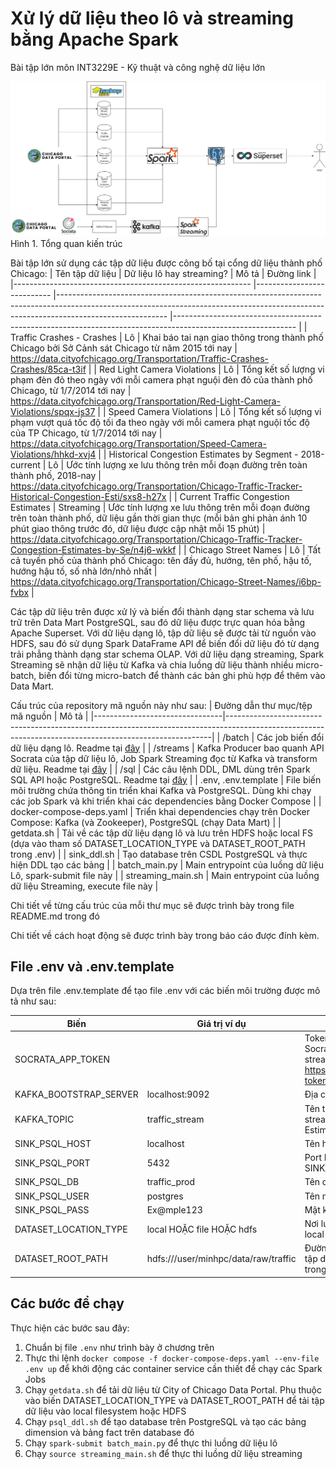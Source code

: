 # Xử lý dữ liệu theo lô và streaming bằng Apache Spark
Bài tập lớn môn INT3229E - Kỹ thuật và công nghệ dữ liệu lớn


![Tổng quan kiến trúc](docs/bigdata-overall.png)
Hình 1. Tổng quan kiến trúc

Bài tập lớn sử dụng các tập dữ liệu được công bố tại cổng dữ liệu thành phố Chicago:
| Tên tập dữ liệu                                           	| Dữ liệu lô hay streaming? 	| Mô tả                                                                                                                                                                                 	| Đường link                                                                                                 	|
|-----------------------------------------------------------	|---------------------------	|---------------------------------------------------------------------------------------------------------------------------------------------------------------------------------------	|------------------------------------------------------------------------------------------------------------	|
| Traffic Crashes - Crashes                                 	| Lô                        	| Khai báo tai nạn giao thông trong thành phố Chicago bởi Sở Cảnh sát Chicago từ năm 2015 tới nay                                                                                       	| https://data.cityofchicago.org/Transportation/Traffic-Crashes-Crashes/85ca-t3if                            	|
| Red Light Camera Violations                               	| Lô                        	| Tổng kết số lượng vi phạm đèn đỏ theo ngày với mỗi camera phạt nguội đèn đỏ của thành phố Chicago, từ 1/7/2014 tới nay                                                                	| https://data.cityofchicago.org/Transportation/Red-Light-Camera-Violations/spqx-js37                        	|
| Speed Camera Violations                                   	| Lô                        	| Tổng kết số lượng vi phạm vượt quá tốc độ tối đa theo ngày với mỗi camera phạt nguội tốc độ của TP Chicago, từ 1/7/2014 tới nay                                                       	| https://data.cityofchicago.org/Transportation/Speed-Camera-Violations/hhkd-xvj4                            	|
| Historical Congestion Estimates by Segment - 2018-current 	| Lô                        	| Ước tính lượng xe lưu thông trên mỗi đoạn đường trên toàn thành phố, 2018-nay                                                                                                         	| https://data.cityofchicago.org/Transportation/Chicago-Traffic-Tracker-Historical-Congestion-Esti/sxs8-h27x 	|
| Current Traffic Congestion Estimates                      	| Streaming                 	| Ước tính lượng xe lưu thông trên mỗi đoạn đường trên toàn thành phố, dữ liệu gần thời gian thực (mỗi bản ghi phản ánh 10 phút giao thông trước đó, dữ liệu được cập nhật mỗi 15 phút) 	| https://data.cityofchicago.org/Transportation/Chicago-Traffic-Tracker-Congestion-Estimates-by-Se/n4j6-wkkf 	|
| Chicago Street Names                                      	| Lô                        	| Tất cả tuyến phố của thành phố Chicago: tên đầy đủ, hướng, tên phố, hậu tố, hướng hậu tố, số nhà lớn/nhỏ nhất                                                                        	| https://data.cityofchicago.org/Transportation/Chicago-Street-Names/i6bp-fvbx                               	|

Các tập dữ liệu trên được xử lý và biến đổi thành dạng star schema 
và lưu trữ trên Data Mart PostgreSQL, 
sau đó dữ liệu được trực quan hóa bằng Apache Superset.
Với dữ liệu dạng lô, tập dữ liệu sẽ được tải từ nguồn vào HDFS, 
sau đó sử dụng Spark DataFrame API để biến đổi dữ liệu đó 
từ dạng trải phẳng thành dạng star schema OLAP.
Với dữ liệu dạng streaming, Spark Streaming sẽ nhận dữ liệu từ Kafka 
và chia luồng dữ liệu thành nhiều micro-batch, 
biến đổi từng micro-batch để thành các bản ghi phù hợp để thêm vào Data Mart.

Cấu trúc của repository mã nguồn này như sau:
| Đường dẫn thư mục/tệp mã nguồn | Mô tả                                                                                                                                                  |
|--------------------------------|--------------------------------------------------------------------------------------------------------------------------------------------------------|
| /batch                         | Các job biến đổi dữ liệu dạng lô. Readme tại [đây](batch/README.md)                                                                                    |
| /streams                       | Kafka Producer bao quanh API Socrata của tập dữ liệu lô, Job Spark Streaming đọc từ Kafka và transform dữ liệu. Readme tại [đây](streams/README.md)    |
| /sql                           | Các câu lệnh DDL, DML dùng trên Spark SQL API hoặc PostgreSQL. Readme tại [đây](sql/README.md)                                                         |
| .env, .env.template            | File biến môi trường chứa thông tin triển khai Kafka và PostgreSQL. Dùng khi chạy các job Spark và khi triển khai các dependencies bằng Docker Compose |
| docker-compose-deps.yaml       | Triển khai dependencies chạy trên Docker Compose: Kafka (và Zookeeper), PostgreSQL (chạy Data Mart)                                                    |
| getdata.sh                     | Tải về các tập dữ liệu dạng lô và lưu trên HDFS hoặc local FS (dựa vào tham số DATASET_LOCATION_TYPE và DATASET_ROOT_PATH trong .env)                  |
| sink_ddl.sh                    | Tạo database trên CSDL PostgreSQL và thực hiện DDL tạo các bảng                                                                                        |
| batch_main.py                  | Main entrypoint của luồng dữ liệu Lô, spark-submit file này                                                                                            |
| streaming_main.sh              | Main entrypoint của luồng dữ liệu Streaming, execute file này                                                                                          |

Chi tiết về từng cấu trúc của mỗi thư mục sẽ được trình bày trong file README.md trong đó

Chi tiết về cách hoạt động sẽ được trình bày trong báo cáo được đính kèm.

## File .env và .env.template

Dựa trên file .env.template để tạo file .env với các biến môi trường được mô tả như sau:

| Biến                   | Giá trị ví dụ                        | Mô tả                                                                                                                                   |
|------------------------|--------------------------------------|-----------------------------------------------------------------------------------------------------------------------------------------|
| SOCRATA_APP_TOKEN      |                                      | Token Authentication để dùng với Socrata API truy vấn tập dữ liệu streaming. Hướng dẫn tại https://dev.socrata.com/docs/app-tokens.html |
| KAFKA_BOOTSTRAP_SERVER | localhost:9092                       | Địa chỉ tới Kafka Bootstrap Server                                                                                                      |
| KAFKA_TOPIC            | traffic_stream                       | Tên topic Kafka cho tập dữ liệu streaming Current Congestion Estimates                                                                  |
| SINK_PSQL_HOST         | localhost                            | Tên hostname PostgreSQL                                                                                                                 |
| SINK_PSQL_PORT         | 5432                                 | Port PostgreSQL trên hostname SINK_PSQL_HOST                                                                                            |
| SINK_PSQL_DB           | traffic_prod                         | Tên database PostgreSQL                                                                                                                 |
| SINK_PSQL_USER         | postgres                             | Tên người dùng PostgreSQL                                                                                                               |
| SINK_PSQL_PASS         | Ex@mple123                           | Mật khẩu PostgreSQL                                                                                                                     |
| DATASET_LOCATION_TYPE  | local HOẶC file HOẶC hdfs            | Nơi lưu trữ tập dữ liệu batch. Dùng local hoặc file để debug                                                                            |
| DATASET_ROOT_PATH      | hdfs:///user/minhpc/data/raw/traffic | Đường dẫn đến thư mục chứa các tập dữ liệu batch, với mỗi tập lưu trong một subfolder                                                   |


## Các bước để chạy

Thực hiện các bước sau đây:

1. Chuẩn bị file `.env` như trình bày ở chương trên
2. Thực thi lệnh `docker compose -f docker-compose-deps.yaml --env-file .env up` để khởi động các container service cần thiết để chạy các Spark Jobs
3. Chạy `getdata.sh` để tải dữ liệu từ City of Chicago Data Portal. Phụ thuộc vào biến DATASET_LOCATION_TYPE và DATASET_ROOT_PATH để tải tập dữ liệu vào local filesystem hoặc HDFS
4. Chạy `psql_ddl.sh` để tạo database trên PostgreSQL và tạo các bảng dimension và bảng fact trên database đó
5. Chạy `spark-submit batch_main.py` để thực thi luồng dữ liệu lô
6. Chạy `source streaming_main.sh` để thực thi luồng dữ liệu streaming 